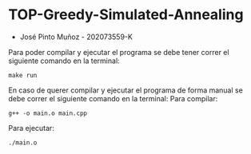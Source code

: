# TOP-Greedy-Simulated-Annealing 
- José Pinto Muñoz - 202073559-K


Para poder compilar y ejecutar el programa se debe tener correr el siguiente comando en la terminal:

    make run

En caso de querer compilar y ejecutar el programa de forma manual se debe correr el siguiente comando en la terminal:
Para compilar:

    g++ -o main.o main.cpp 

Para ejecutar:

    ./main.o